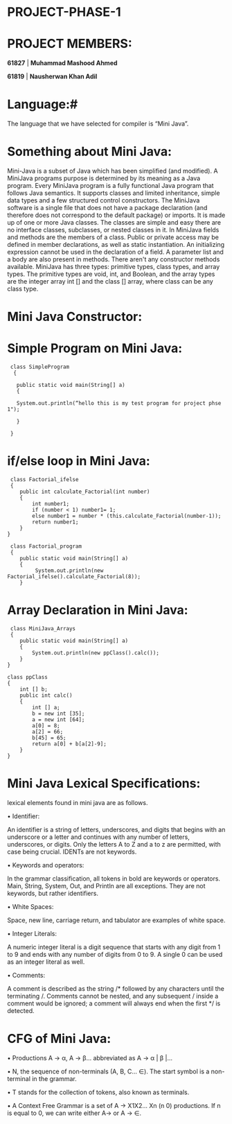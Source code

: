 # PROJECT-PHASE-1

# PROJECT MEMBERS:

**61827** | **Muhammad Mashood Ahmed**
  
**61819** | **Nausherwan Khan Adil**
  
 # Language:#
 The language that we have selected for compiler is “Mini Java”.

# Something about Mini Java:
Mini-Java is a subset of Java which has been simplified (and modified). A MiniJava programs purpose is determined by its meaning as a Java program. Every MiniJava program is a fully functional Java program that follows Java semantics. It supports classes and limited inheritance, simple data types and a few structured control constructors. The MiniJava software is a single file that does not have a package declaration (and therefore does not correspond to the default package) or imports. It is made up of one or more Java classes. The classes are simple and easy there are no interface classes, subclasses, or nested classes in it.
In MiniJava fields and methods are the members of a class. Public or private access may be defined in member declarations, as well as static instantiation. An initializing expression cannot be used in the declaration of a field. A parameter list and a body are also present in methods. There aren't any constructor methods available. MiniJava has three types: primitive types, class types, and array types. The primitive types are void, int, and Boolean, and the array types are the integer array int [] and the class [] array, where class can be any class type.

# Mini Java Constructor:

# Simple Program on Mini Java:
 
     class SimpleProgram 
      {
  
       public static void main(String[] a)   
       {
       
       System.out.println(“hello this is my test program for project phse 1");
             
       }  
       
     }
   
# if/else loop in Mini Java:
     class Factorial_ifelse 
     {
        public int calculate_Factorial(int number)
        {
            int number1;
            if (number < 1) number1= 1;
            else number1 = number * (this.calculate_Factorial(number-1));
            return number1;
        }
    }
    
     class Factorial_program
     {
        public static void main(String[] a)
        {
             System.out.println(new Factorial_ifelse().calculate_Factorial(8));
        }

# Array Declaration in Mini Java:
     class MiniJava_Arrays 
     {
        public static void main(String[] a)
        {
            System.out.println(new ppClass().calc());
        }
    }
    
    class ppClass
    {
        int [] b;    
        public int calc()
        {
            int [] a;    
            b = new int [35];
            a = new int [64];
            a[0] = 8;
            a[2] = 66;
            b[45] = 65;
            return a[0] + b[a[2]-9];
        }
    }

# Mini Java Lexical Specifications:
lexical elements found in mini java are as follows.

• Identifier:

An identifier is a string of letters, underscores, and digits that begins with an underscore or a letter and continues with any number of letters, underscores, or digits. Only the letters A to Z and a to z are permitted, with case being crucial. IDENTs are not keywords.

• Keywords and operators:

In the grammar classification, all tokens in bold are keywords or operators. Main, String, System, Out, and Println are all exceptions. They are not keywords, but rather identifiers.

• White Spaces:

Space, new line, carriage return, and tabulator are examples of white space.

• Integer Literals:

A numeric integer literal is a digit sequence that starts with any digit from 1 to 9 and ends with any number of digits from 0 to 9. A single 0 can be used as an integer literal as well.

• Comments:

A comment is described as the string /* followed by any characters until the terminating /. Comments cannot be nested, and any subsequent / inside a comment would be ignored; a comment will always end when the first */ is detected.

# CFG of  Mini Java:

• Productions A → α, A → β... abbreviated as A → α | β |...

• N, the sequence of non-terminals (A, B, C... ∈). The start symbol is a non-terminal in the grammar.

• T stands for the collection of tokens, also known as terminals.

• A Context Free Grammar is a set of A -> X1X2... Xn (n 0) productions. If n is equal to 0, we can write either A-> or A -> ∈.


